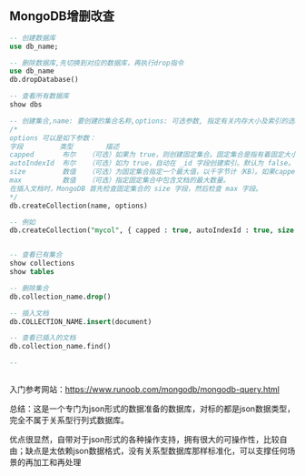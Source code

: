 ## MongoDB增删改查



```sql
-- 创建数据库
use db_name;

-- 删除数据库,先切换到对应的数据库，再执行drop指令
use db_name
db.dropDatabase()

-- 查看所有数据库
show dbs

-- 创建集合,name: 要创建的集合名称,options: 可选参数, 指定有关内存大小及索引的选项
/*
options 可以是如下参数：
字段	       类型	     描述
capped	     布尔	  （可选）如果为 true，则创建固定集合。固定集合是指有着固定大小的集合，当达到最大值时，它会自动覆盖最早的文档。当该值为 true 时，必须指定 size 参数。
autoIndexId	 布尔	  （可选）如为 true，自动在 _id 字段创建索引。默认为 false。
size	     数值	  （可选）为固定集合指定一个最大值，以千字节计（KB）。如果capped 为 true，也需要指定该字段。
max	         数值	  （可选）指定固定集合中包含文档的最大数量。
在插入文档时，MongoDB 首先检查固定集合的 size 字段，然后检查 max 字段。
*/
db.createCollection(name, options)

-- 例如
db.createCollection("mycol", { capped : true, autoIndexId : true, size : 6142800, max : 10000 } )


-- 查看已有集合
show collections
show tables

-- 删除集合
db.collection_name.drop()

-- 插入文档
db.COLLECTION_NAME.insert(document)

-- 查看已插入的文档
db.collection_name.find()

--



```



入门参考网站：https://www.runoob.com/mongodb/mongodb-query.html



总结：这是一个专门为json形式的数据准备的数据库，对标的都是json数据类型，完全不属于关系型行列式数据库。

优点很显然，自带对于json形式的各种操作支持，拥有很大的可操作性，比较自由；缺点是太依赖json数据格式，没有关系型数据库那样标准化，可以支撑任何场景的再加工和再处理







